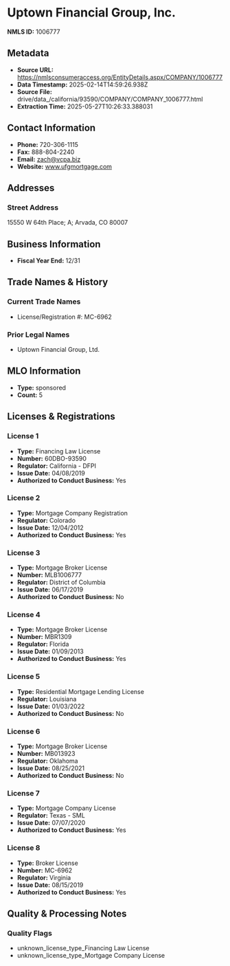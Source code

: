 # Uptown Financial Group, Inc.

**NMLS ID:** 1006777

## Metadata
- **Source URL:** https://nmlsconsumeraccess.org/EntityDetails.aspx/COMPANY/1006777
- **Data Timestamp:** 2025-02-14T14:59:26.938Z
- **Source File:** drive/data_/california/93590/COMPANY/COMPANY_1006777.html
- **Extraction Time:** 2025-05-27T10:26:33.388031

## Contact Information
- **Phone:** 720-306-1115
- **Fax:** 888-804-2240
- **Email:** zach@vcpa.biz
- **Website:** www.ufgmortgage.com

## Addresses
### Street Address
15550 W 64th Place; A; Arvada, CO 80007

## Business Information
- **Fiscal Year End:** 12/31

## Trade Names & History
### Current Trade Names
- License/Registration #: MC-6962

### Prior Legal Names
- Uptown Financial Group, Ltd.

## MLO Information
- **Type:** sponsored
- **Count:** 5

## Licenses & Registrations

### License 1
- **Type:** Financing Law License
- **Number:** 60DBO-93590
- **Regulator:** California - DFPI
- **Issue Date:** 04/08/2019
- **Authorized to Conduct Business:** Yes

### License 2
- **Type:** Mortgage Company Registration
- **Regulator:** Colorado
- **Issue Date:** 12/04/2012
- **Authorized to Conduct Business:** Yes

### License 3
- **Type:** Mortgage Broker License
- **Number:** MLB1006777
- **Regulator:** District of Columbia
- **Issue Date:** 06/17/2019
- **Authorized to Conduct Business:** No

### License 4
- **Type:** Mortgage Broker License
- **Number:** MBR1309
- **Regulator:** Florida
- **Issue Date:** 01/09/2013
- **Authorized to Conduct Business:** Yes

### License 5
- **Type:** Residential Mortgage Lending License
- **Regulator:** Louisiana
- **Issue Date:** 01/03/2022
- **Authorized to Conduct Business:** No

### License 6
- **Type:** Mortgage Broker License
- **Number:** MB013923
- **Regulator:** Oklahoma
- **Issue Date:** 08/25/2021
- **Authorized to Conduct Business:** No

### License 7
- **Type:** Mortgage Company License
- **Regulator:** Texas - SML
- **Issue Date:** 07/07/2020
- **Authorized to Conduct Business:** Yes

### License 8
- **Type:** Broker License
- **Number:** MC-6962
- **Regulator:** Virginia
- **Issue Date:** 08/15/2019
- **Authorized to Conduct Business:** Yes

## Quality & Processing Notes
### Quality Flags
- unknown_license_type_Financing Law License
- unknown_license_type_Mortgage Company License

